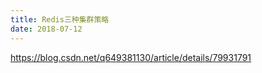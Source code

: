 ```yaml
---
title: Redis三种集群策略
date: 2018-07-12
---
```

https://blog.csdn.net/q649381130/article/details/79931791

